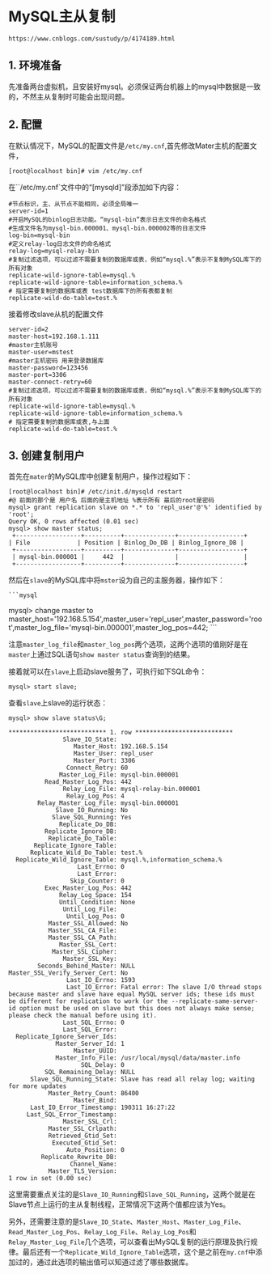 # MySQL主从复制

`https://www.cnblogs.com/sustudy/p/4174189.html`

## 1. 环境准备

先准备两台虚拟机，且安装好mysql。必须保证两台机器上的mysql中数据是一致的，不然主从复制时可能会出现问题。

## 2. 配置

在默认情况下，MySQL的配置文件是`/etc/my.cnf`,首先修改Mater主机的配置文件，

```linux
[root@localhost bin]# vim /etc/my.cnf
```

在``/etc/my.cnf`文件中的“[mysqld]”段添加如下内容：

```shell
#节点标识，主、从节点不能相同，必须全局唯一
server-id=1
#开启MySQL的binlog日志功能。“mysql-bin”表示日志文件的命名格式
#生成文件名为mysql-bin.000001、mysql-bin.000002等的日志文件
log-bin=mysql-bin
#定义relay-log日志文件的命名格式
relay-log=mysql-relay-bin
#复制过滤选项，可以过滤不需要复制的数据库或表，例如“mysql.%”表示不复制MySQL库下的所有对象
replicate-wild-ignore-table=mysql.%
replicate-wild-ignore-table=information_schema.%
# 指定需要复制的数据库或表 test数据库下的所有表都复制
replicate-wild-do-table=test.%
```

接着修改slave从机的配置文件

```shell
server-id=2
master-host=192.168.1.111
#master主机账号
master-user=mstest    
#master主机密码 用来登录数据库
master-password=123456 
master-port=3306
master-connect-retry=60
#复制过滤选项，可以过滤不需要复制的数据库或表，例如“mysql.%”表示不复制MySQL库下的所有对象
replicate-wild-ignore-table=mysql.%
replicate-wild-ignore-table=information_schema.%
# 指定需要复制的数据库或表,与上面
replicate-wild-do-table=test.%
```

## 3. 创建复制用户

首先在`mater`的MySQL库中创建复制用户，操作过程如下：

```mysql
[root@localhost bin]# /etc/init.d/mysqld restart
#@ 前面的那个是 用户名 后面的是主机地址 %表示所有 最后的root是密码
mysql> grant replication slave on *.* to 'repl_user'@'%' identified by 'root';
Query OK, 0 rows affected (0.01 sec)
mysql> show master status;
 +------------------+----------+--------------+------------------+
| File             | Position | Binlog_Do_DB | Binlog_Ignore_DB |
 +------------------+----------+--------------+------------------+
 | mysql-bin.000001 |     442  |              |                  |
 +------------------+----------+--------------+------------------+
```

然后在`slave`的MySQL库中将`mster`设为自己的主服务器，操作如下：

    ```mysql
mysql> change master to master_host='192.168.5.154',master_user='repl_user',master_password='root',master_log_file='mysql-bin.000001',master_log_pos=442;
    ```

注意`master_log_file`和`master_log_pos`两个选项，这两个选项的值刚好是在`master`上通过SQL语句`show master status`查询到的结果。

 接着就可以在`slave`上启动slave服务了，可执行如下SQL命令：

```mysql
mysql> start slave;
```

查看`slave`上slave的运行状态：

```mysql
mysql> show slave status\G;

*************************** 1. row ***************************
               Slave_IO_State: 
                  Master_Host: 192.168.5.154
                  Master_User: repl_user
                  Master_Port: 3306
                Connect_Retry: 60
              Master_Log_File: mysql-bin.000001
          Read_Master_Log_Pos: 442
               Relay_Log_File: mysql-relay-bin.000001
                Relay_Log_Pos: 4
        Relay_Master_Log_File: mysql-bin.000001
             Slave_IO_Running: No
            Slave_SQL_Running: Yes
              Replicate_Do_DB: 
          Replicate_Ignore_DB: 
           Replicate_Do_Table: 
       Replicate_Ignore_Table: 
      Replicate_Wild_Do_Table: test.%
  Replicate_Wild_Ignore_Table: mysql.%,information_schema.%
                   Last_Errno: 0
                   Last_Error: 
                 Skip_Counter: 0
          Exec_Master_Log_Pos: 442
              Relay_Log_Space: 154
              Until_Condition: None
               Until_Log_File: 
                Until_Log_Pos: 0
           Master_SSL_Allowed: No
           Master_SSL_CA_File: 
           Master_SSL_CA_Path: 
              Master_SSL_Cert: 
            Master_SSL_Cipher: 
               Master_SSL_Key: 
        Seconds_Behind_Master: NULL
Master_SSL_Verify_Server_Cert: No
                Last_IO_Errno: 1593
                Last_IO_Error: Fatal error: The slave I/O thread stops because master and slave have equal MySQL server ids; these ids must be different for replication to work (or the --replicate-same-server-id option must be used on slave but this does not always make sense; please check the manual before using it).
               Last_SQL_Errno: 0
               Last_SQL_Error: 
  Replicate_Ignore_Server_Ids: 
             Master_Server_Id: 1
                  Master_UUID: 
             Master_Info_File: /usr/local/mysql/data/master.info
                    SQL_Delay: 0
          SQL_Remaining_Delay: NULL
      Slave_SQL_Running_State: Slave has read all relay log; waiting for more updates
           Master_Retry_Count: 86400
                  Master_Bind: 
      Last_IO_Error_Timestamp: 190311 16:27:22
     Last_SQL_Error_Timestamp: 
               Master_SSL_Crl: 
           Master_SSL_Crlpath: 
           Retrieved_Gtid_Set: 
            Executed_Gtid_Set: 
                Auto_Position: 0
         Replicate_Rewrite_DB: 
                 Channel_Name: 
           Master_TLS_Version: 
1 row in set (0.00 sec)

```

这里需要重点关注的是`Slave_IO_Running`和`Slave_SQL_Running`，这两个就是在Slave节点上运行的主从复制线程，正常情况下这两个值都应该为Yes。

另外，还需要注意的是`Slave_IO_State`、`Master_Host`、`Master_Log_File`、`Read_Master_Log_Pos`、`Relay_Log_File`、`Relay_Log_Pos`和`Relay_Master_Log_File`几个选项，可以查看出MySQL复制的运行原理及执行规律。最后还有一个`Replicate_Wild_Ignore_Table`选项，这个是之前在`my.cnf`中添加过的，通过此选项的输出值可以知道过滤了哪些数据库。


